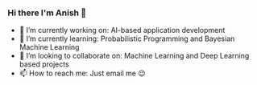 ### Hi there I'm Anish 👋

- 🔭 I’m currently working on: AI-based application development
- 🌱 I’m currently learning: Probabilistic Programming and Bayesian Machine Learning
- 👯 I’m looking to collaborate on: Machine Learning and Deep Learning based projects
- 📫 How to reach me: Just email me 😉
